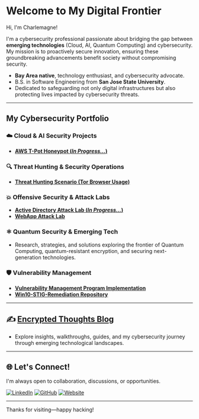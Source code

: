 # Welcome to My Digital Frontier

Hi, I'm Charlemagne!

I'm a cybersecurity professional passionate about bridging the gap between **emerging technologies** (Cloud, AI, Quantum Computing) and cybersecurity. My mission is to proactively secure innovation, ensuring these groundbreaking advancements benefit society without compromising security.

- **Bay Area native**, technology enthusiast, and cybersecurity advocate.
- B.S. in Software Engineering from **San Jose State University**.
- Dedicated to safeguarding not only digital infrastructures but also protecting lives impacted by cybersecurity threats.

---

## My Cybersecurity Portfolio

### ☁️ **Cloud & AI Security Projects**
- **[AWS T-Pot Honeypot (*In Progress...*)](https://github.com/Charlemagne-ai/aws-tpot-honeypot)**

### 🔍 **Threat Hunting & Security Operations**
- **[Threat Hunting Scenario (Tor Browser Usage)](https://github.com/Charlemagne-ai/threat-hunting-scenario-tor)**

### 💥 **Offensive Security & Attack Labs**
- **[Active Directory Attack Lab (*In Progress...*)](https://github.com/Charlemagne-ai/ad-attack-lab)** 
- **[WebApp Attack Lab](https://github.com/Charlemagne-ai/webapp-attack-lab)** 


### ⚛️ **Quantum Security & Emerging Tech**
- Research, strategies, and solutions exploring the frontier of Quantum Computing, quantum-resistant encryption, and securing next-generation technologies.

### 🛡️ **Vulnerability Management**
- **[Vulnerability Management Program Implementation](https://github.com/Charlemagne-ai/vulnerability-management-program)**
- **[Win10-STIG-Remediation Repository](https://github.com/Charlemagne-ai/Win10-STIG-Remediation)**

---

## ✍️ [Encrypted Thoughts Blog](https://futureuse)
- Explore insights, walkthroughs, guides, and my cybersecurity journey through emerging technological landscapes.

---

## 🌐 Let's Connect!
I'm always open to collaboration, discussions, or opportunities.

[![LinkedIn](https://img.shields.io/badge/LinkedIn-0077B5?style=for-the-badge&logo=linkedin&logoColor=white)](https://linkedin.com/in/charlemagned)
[![GitHub](https://img.shields.io/badge/GitHub-181717?style=for-the-badge&logo=github&logoColor=white)](https://github.com/charlemagne-ai)
[![Website](https://img.shields.io/badge/Portfolio-4B0082?style=for-the-badge&logo=google-chrome&logoColor=white)](https://futureuse)

---

Thanks for visiting—happy hacking!
